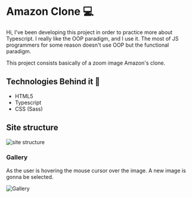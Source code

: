 # Amazon Clone :computer:

Hi, I've been developing this project in order to practice more about Typescript. I really like the OOP paradigm, and I use it.
The most of JS programmers for some reason doesn't use OOP but the functional paradigm. 

This project consists basically of a zoom image Amazon's clone. 

## Technologies Behind it :pushpin:

* HTML5
* Typescript 
* CSS (Sass)

## Site structure

![site structure]('./public/img/readme/site.png')


### Gallery 

As the user is hovering the mouse cursor over the image. A new image is gonna be selected.

![Gallery]('./public/img/readme/gallery.gif')